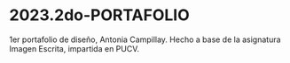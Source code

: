 # 2023.2do-PORTAFOLIO
 1er portafolio de diseño, Antonia Campillay. Hecho a base de la asignatura Imagen Escrita, impartida en PUCV.
